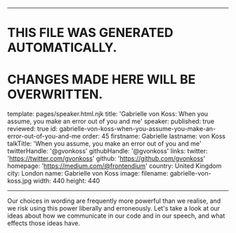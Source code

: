 ----

# THIS FILE WAS GENERATED AUTOMATICALLY.
# CHANGES MADE HERE WILL BE OVERWRITTEN.

template: pages/speaker.html.njk
title: 'Gabrielle von Koss: When you assume, you make an error out of you and me'
speaker:
  published: true
  reviewed: true
  id: gabrielle-von-koss-when-you-assume-you-make-an-error-out-of-you-and-me
  order: 45
  firstname: Gabrielle
  lastname: von Koss
  talkTitle: 'When you assume, you make an error out of you and me'
  twitterHandle: '@gvonkoss'
  githubHandle: '@gvonkoss'
  links:
    twitter: 'https://twitter.com/gvonkoss'
    github: 'https://github.com/gvonkoss'
    homepage: 'https://medium.com/@frontendium'
  country: United Kingdom
  city: London
  name: Gabrielle von Koss
  image:
    filename: gabrielle-von-koss.jpg
    width: 440
    height: 440

----

Our choices in wording are frequently more powerful than we realise, and we
risk using this power liberally and erroneously. Let's take a look at our ideas
about how we communicate in our code and in our speech, and what effects those
ideas have.